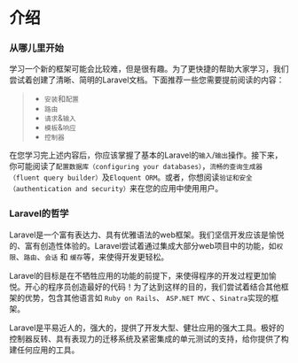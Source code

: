 # 介绍
### 从哪儿里开始
学习一个新的框架可能会比较难，但是很有趣。为了更快捷的帮助大家学习，我们尝试着创建了清晰、简明的Laravel文档。下面推荐一些您需要提前阅读的内容：
>* `安装`和`配置`
>* `路由`
>* `请求`&`输入`
>* `模板`&`响应`
>* `控制器`

在您学习完上述内容后，你应该掌握了基本的Laravel的`输入`/`输出`操作。接下来，你可能阅读了`配置数据库（configuring your databases）`，`流畅的查询生成器（fluent query builder）`及`Eloquent ORM`。或者，你想阅读`验证和安全（authentication and security）`来在您的应用中使用用户。

### Laravel的哲学
Laravel是一个富有表达力、具有优雅语法的web框架。我们坚信开发应该是愉悦的、富有创造性体验的。Laravel尝试着通过集成大部分web项目中的功能，如`权限`、`路由`、`会话` 和 `缓存`等，来使得开发更轻松。

Laravel的目标是在不牺牲应用的功能的前提下，来使得程序的开发过程更加愉悦。开心的程序员创造最好的代码！为了达到这样的目的，我们尝试着结合其他框架的优势，包含其他语言如 `Ruby on Rails`、 `ASP.NET MVC` 、`Sinatra`实现的框架。

Laravel是平易近人的，强大的，提供了开发大型、健壮应用的强大工具。极好的控制器反转、具有表现力的迁移系统及紧密集成的单元测试的支持，给你提供了构建任何应用的工具。